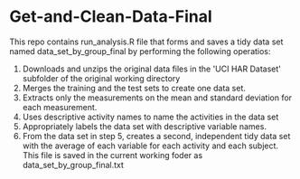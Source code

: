 # Get-and-Clean-Data-Final

This repo contains run_analysis.R file that forms and saves a tidy data set named data_set_by_group_final by performing the following operatios:

1) Downloads and unzips the original data files in the 'UCI HAR Dataset' subfolder of the original working directory
2) Merges the training and the test sets to create one data set.
3) Extracts only the measurements on the mean and standard deviation for each measurement.
4) Uses descriptive activity names to name the activities in the data set
5) Appropriately labels the data set with descriptive variable names.
6) From the data set in step 5, creates a second, independent tidy data set with the average of each variable for each activity and each subject. This file is saved in the current working foder as data_set_by_group_final.txt
